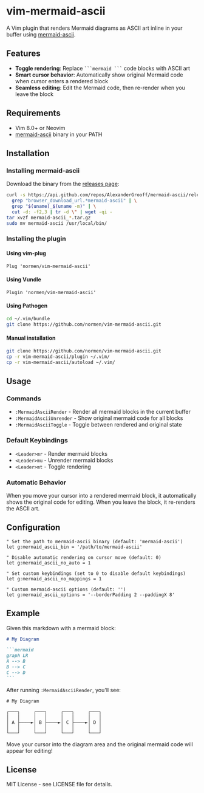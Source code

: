 # vim-mermaid-ascii

A Vim plugin that renders Mermaid diagrams as ASCII art inline in your buffer using [mermaid-ascii](https://github.com/AlexanderGrooff/mermaid-ascii).

## Features

- **Toggle rendering**: Replace ` ```mermaid ``` ` code blocks with ASCII art
- **Smart cursor behavior**: Automatically show original Mermaid code when cursor enters a rendered block
- **Seamless editing**: Edit the Mermaid code, then re-render when you leave the block

## Requirements

- Vim 8.0+ or Neovim
- [mermaid-ascii](https://github.com/AlexanderGrooff/mermaid-ascii) binary in your PATH

## Installation

### Installing mermaid-ascii

Download the binary from the [releases page](https://github.com/AlexanderGrooff/mermaid-ascii/releases):

```bash
curl -s https://api.github.com/repos/AlexanderGrooff/mermaid-ascii/releases/latest | \
  grep "browser_download_url.*mermaid-ascii" | \
  grep "$(uname)_$(uname -m)" | \
  cut -d: -f2,3 | tr -d \" | wget -qi -
tar xvzf mermaid-ascii_*.tar.gz
sudo mv mermaid-ascii /usr/local/bin/
```

### Installing the plugin

#### Using vim-plug

```vim
Plug 'normen/vim-mermaid-ascii'
```

#### Using Vundle

```vim
Plugin 'normen/vim-mermaid-ascii'
```

#### Using Pathogen

```bash
cd ~/.vim/bundle
git clone https://github.com/normen/vim-mermaid-ascii.git
```

#### Manual installation

```bash
git clone https://github.com/normen/vim-mermaid-ascii.git
cp -r vim-mermaid-ascii/plugin ~/.vim/
cp -r vim-mermaid-ascii/autoload ~/.vim/
```

## Usage

### Commands

- `:MermaidAsciiRender` - Render all mermaid blocks in the current buffer
- `:MermaidAsciiUnrender` - Show original mermaid code for all blocks
- `:MermaidAsciiToggle` - Toggle between rendered and original state

### Default Keybindings

- `<Leader>mr` - Render mermaid blocks
- `<Leader>mu` - Unrender mermaid blocks
- `<Leader>mt` - Toggle rendering

### Automatic Behavior

When you move your cursor into a rendered mermaid block, it automatically shows the original code for editing. When you leave the block, it re-renders the ASCII art.

## Configuration

```vim
" Set the path to mermaid-ascii binary (default: 'mermaid-ascii')
let g:mermaid_ascii_bin = '/path/to/mermaid-ascii'

" Disable automatic rendering on cursor move (default: 0)
let g:mermaid_ascii_no_auto = 1

" Set custom keybindings (set to 0 to disable default keybindings)
let g:mermaid_ascii_no_mappings = 1

" Custom mermaid-ascii options (default: '')
let g:mermaid_ascii_options = '--borderPadding 2 --paddingX 8'
```

## Example

Given this markdown with a mermaid block:

~~~markdown
# My Diagram

```mermaid
graph LR
A --> B
B --> C
C --> D
```
~~~

After running `:MermaidAsciiRender`, you'll see:

```
# My Diagram

┌───┐     ┌───┐     ┌───┐     ┌───┐
│   │     │   │     │   │     │   │
│ A ├────►│ B ├────►│ C ├────►│ D │
│   │     │   │     │   │     │   │
└───┘     └───┘     └───┘     └───┘
```

Move your cursor into the diagram area and the original mermaid code will appear for editing!

## License

MIT License - see LICENSE file for details.
